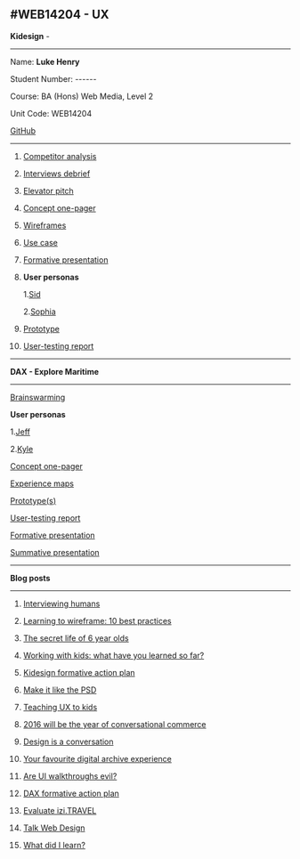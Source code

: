 #WEB14204 - UX
---
**Kidesign** -

---

Name: **Luke Henry**

Student Number: ------

Course: BA (Hons) Web Media, Level 2

Unit Code: WEB14204

[GitHub](https://github.com/Lukerexhenry/)

---

1. [Competitor analysis](https://docs.google.com/document/d/1ByEpB-6V5lgb7Mpc83-IxMarTCoeSpfWuVEN84-qVrw/edit?usp=sharing)

2. [Interviews debrief](https://docs.google.com/document/d/1gl-6bede5zxcEQJaJh5hAy-_BzVHfb2IoZHVLM-eUJo/edit?usp=sharing)

3. [Elevator pitch](https://docs.google.com/document/d/1C1pP6YoHxsGWK8auKS6k5-c00q5dk9q3eWnjllSH8bM/edit?usp=sharing)

4. [Concept one-pager](https://drive.google.com/folderview?id=0Bz54vlhNb4zPRFlsVzgzaW9IcVU&usp=sharing)

5. [Wireframes](https://drive.google.com/a/students.rave.ac.uk/folderview?id=0Bz54vlhNb4zPbmxBZ3d5UGdqZzg&usp=sharing)

6. [Use case](https://docs.google.com/document/d/1U07odbLPlvvRXMS7rbD69GCtZXxpAAVL-JMIWBoJiYY/edit?usp=sharing)

7. [Formative presentation](https://docs.google.com/presentation/d/1oui0paxUjnURv4hjJtQC_4nZZnyLJHH8WQP6B1g3r_8/edit#slide=id.p)

8. **User personas**

	1.[Sid](https://app.xtensio.com/folio/a5cbw100/263768)
	
	2.[Sophia](https://app.xtensio.com/folio/a5cbw100/264277)

9. [Prototype](https://drive.google.com/folderview?id=0Bz54vlhNb4zPT1FtMWlxWmNfdkE&usp=sharing)

10. [User-testing report](https://docs.google.com/document/d/1ByEpB-6V5lgb7Mpc83-IxMarTCoeSpfWuVEN84-qVrw/edit?usp=sharing)

---

**DAX - Explore Maritime**

---
[Brainswarming](https://github.com/RavensbourneWebMedia/UX-design/blob/2016/projects/dax/teams.md)

**User personas**

1.[Jeff](https://app.xtensio.com/folio/695b1svv)

2.[Kyle](https://app.xtensio.com/folio/vsovb7q2)

[Concept one-pager](https://drive.google.com/drive/folders/0ByHkNH2IqZRJbDZ1NGRabjk3T0U)

[Experience maps](https://drive.google.com/file/d/0B8FbXc-tTIoMOXBlS0MxdEFIVjg/view?usp=sharing)

[Prototype(s)](https://drive.google.com/folderview?id=0Bz54vlhNb4zPdUZWMUxGOGpkWjA&usp=sharing)

[User-testing report](https://docs.google.com/document/d/1zYgEWC2eZ6i6FsQBA5HPHYImFgJuOfznVowfW6OFi_k/edit?usp=sharing)

[Formative presentation](https://docs.google.com/presentation/d/1sLPn44g-ojbzfeA7ZgmTq6lrYMgIAEDHdpx6pxh9EUc/edit#slide=id.p)

[Summative presentation](https://docs.google.com/presentation/d/1-qjllQuAiQmxxbyGpbjCgKtqnHw8wAokak7w62W5-IM/edit?usp=sharing)

---
**Blog posts** 

---

1. [Interviewing humans](http://www.fourthfloor.me/blogs/lhenry/2016/01/17/interviewing-humans/)

2. [Learning to wireframe: 10 best practices](http://www.fourthfloor.me/blogs/lhenry/2016/01/15/learning-to-wireframe-10-best-practices/)

3. [The secret life of 6 year olds](http://www.fourthfloor.me/blogs/lhenry/2016/01/22/the-secret-life-of-6-year-olds-unavailable/)

4. [Working with kids: what have you learned so far?](http://www.fourthfloor.me/blogs/lhenry/2016/02/26/teaching-ux-to-kids-working-with-kids/)

5. [Kidesign formative action plan](http://www.fourthfloor.me/blogs/lhenry/2016/02/05/kidesign-formative-action-plan/)

6. [Make it like the PSD](http://www.fourthfloor.me/blogs/lhenry/2016/02/19/make-it-like-the-psd/)


7. [Teaching UX to kids](http://www.fourthfloor.me/blogs/lhenry/2016/02/26/teaching-ux-to-kids-working-with-kids/)

8. [2016 will be the year of conversational commerce](http://www.fourthfloor.me/blogs/lhenry/2016/03/03/2016-will-be-the-year-of-conversational-commerce/)

9. [Design is a conversation](http://www.fourthfloor.me/blogs/lhenry/2016/04/15/design-is-a-conversation/)

10. [Your favourite digital archive experience](http://www.fourthfloor.me/blogs/lhenry/2016/04/22/your-favourite-digital-archive-experience/)

11. [Are UI walkthroughs evil?](http://www.fourthfloor.me/blogs/lhenry/2016/04/28/are-ui-walkthroughs-evil/)

12. [DAX formative action plan](http://www.fourthfloor.me/blogs/lhenry/2016/05/13/dax-formative-action-plan/)

13. [Evaluate izi.TRAVEL](http://www.fourthfloor.me/blogs/lhenry/2016/05/20/evaluate-izi-travel/)

14. [Talk Web Design](http://www.fourthfloor.me/blogs/lhenry/2016/06/03/talk-web-design/)

15. [What did I learn?](http://www.fourthfloor.me/blogs/lhenry/2016/05/26/learned/)
